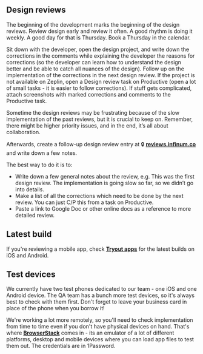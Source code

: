 ## Design reviews

The beginning of the development marks the beginning of the design reviews. Review design early and review it often. A good rhythm is doing it weekly. A good day for that is Thursday. Book a Thursday in the calendar.

Sit down with the developer, open the design project, and write down the corrections in the comments while explaining the developer the reasons for corrections (so the developer can learn how to understand the design better and be able to catch all nuances of the design). Follow up on the implementation of the corrections in the next design review. If the project is not available on Zeplin, open a Design review task on Productive (open a lot of small tasks - it is easier to follow corrections). If stuff gets complicated, attach screenshots with marked corrections and comments to the Productive task.

Sometime the design reviews may be frustrating because of the slow implementation of the past reviews, but it is crucial to keep on. Remember, there might be higher priority issues, and in the end, it’s all about collaboration.

Afterwards, create a follow-up design review entry at 🔒 **[reviews.infinum.co](https://reviews.infinum.co/admin/design_reviews)** and write down a few notes. 

The best way to do it is to:

- Write down a few general notes about the review, e.g. This was the first design review. The implementation is going slow so far, so we didn’t go into details.
- Make a list of all the corrections which need to be done by the next review. You can just C/P this from a task on Productive.
- Paste a link to Google Doc or other online docs as a reference to more detailed review.


## Latest build

If you're reviewing a mobile app, check **[Tryout apps](https://tryoutapps.com/users/sign_in)** for the latest builds on iOS and Android.


## Test devices
We currently have two test phones dedicated to our team - one iOS and one Android device. The QA team has a bunch more test devices, so it's always best to check with them first. Don't forget to leave your business card in place of the phone when you borrow it!

We're working a lot more remotely, so you'll need to check implementation from time to time even if you don't have physical devices on hand. That's where **[BrowserStack](https://app-live.browserstack.com)** comes in - its an emulator of a lot of different platforms, desktop and mobile devices where you can load app files to test them out. The credentials are in 1Password.

